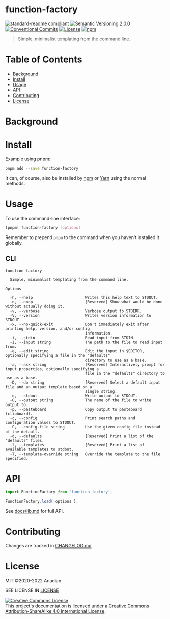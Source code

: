 # function-factory
[![standard-readme compliant](https://img.shields.io/badge/readme%20style-standard-brightgreen.svg?style=flat-square)](https://github.com/RichardLitt/standard-readme)
[![Semantic Versioning 2.0.0](https://img.shields.io/badge/semver-2.0.0-brightgreen?style=flat-square)](https://semver.org/spec/v2.0.0.html)
[![Conventional Commits](https://img.shields.io/badge/Conventional%20Commits-1.0.0-yellow.svg?style=flat-square)](https://conventionalcommits.org)
[![License](https://img.shields.io/github/license/Anadian/function-factory)](https://github.com/Anadian/function-factory/blob/master/LICENSE)
[![npm](https://img.shields.io/npm/v/function-factory)](https://www.npmjs.com/package/function-factory)

> Simple, minimalist templating from the command line.
# Table of Contents
- [Background](#Background)
- [Install](#Install)
- [Usage](#Usage)
- [API](#API)
- [Contributing](#Contributing)
- [License](#License)
# Background
# Install
Example using [pnpm](https://pnpm.io/cli/add):
```sh
pnpm add --save function-factory
```
It can, of course, also be installed by [npm](https://docs.npmjs.com/cli/v8/commands/npm-install) or [Yarn](https://yarnpkg.com/getting-started/usage) using the normal methods.
# Usage
To use the command-line interface:
```sh
[pnpm] function-factory [options]
```
Remember to prepend `pnpm` to the command when you haven't installed it globally.
## CLI
```
function-factory

  Simple, minimalist templating from the command line. 

Options

  -h, --help                       Writes this help text to STDOUT.                                              
  -n, --noop                       [Reserved] Show what would be done without actually doing it.                 
  -v, --verbose                    Verbose output to STDERR.                                                     
  -V, --version                    Writes version information to STDOUT.                                         
  -x, --no-quick-exit              Don't immediately exit after printing help, version, and/or config            
                                   information.                                                                  
  -i, --stdin                      Read input from STDIN.                                                        
  -I, --input string               The path to the file to read input from.                                      
  -e, --edit string                Edit the input in $EDITOR, optionally specifying a file in the "defaults"     
                                   directory to use as a base.                                                   
  -a, --ask string                 [Reserved] Interactively prompt for input properties, optionally specifying a 
                                   file in the "defaults" directory to use as a base.                            
  -D, --do string                  [Reserved] Select a default input file and an output template based on a      
                                   single string.                                                                
  -o, --stdout                     Write output to STDOUT.                                                       
  -O, --output string              The name of the file to write output to.                                      
  -p, --pasteboard                 Copy output to pasteboard (clipboard).                                        
  -c, --config                     Print search paths and configuration values to STDOUT.                        
  -C, --config-file string         Use the given config file instead of the default.                             
  -d, --defaults                   [Reserved] Print a list of the "defaults" files.                              
  -l, --templates                  [Reserved] Print a list of available templates to stdout.                     
  -T, --template-override string   Override the template to the file specified.
```
# API
```js
import FunctionFactory from 'function-factory';

FunctionFactory.load( options );
```
See [docs/lib.md](docs/lib.md) for full API.
# Contributing
Changes are tracked in [CHANGELOG.md](CHANGELOG.md).
# License
MIT ©2020-2022 Anadian

SEE LICENSE IN [LICENSE](LICENSE)

[![Creative Commons License](https://i.creativecommons.org/l/by-sa/4.0/88x31.png)](http://creativecommons.org/licenses/by-sa/4.0/)\
This project's documentation is licensed under a [Creative Commons Attribution-ShareAlike 4.0 International License](http://creativecommons.org/licenses/by-sa/4.0/).
